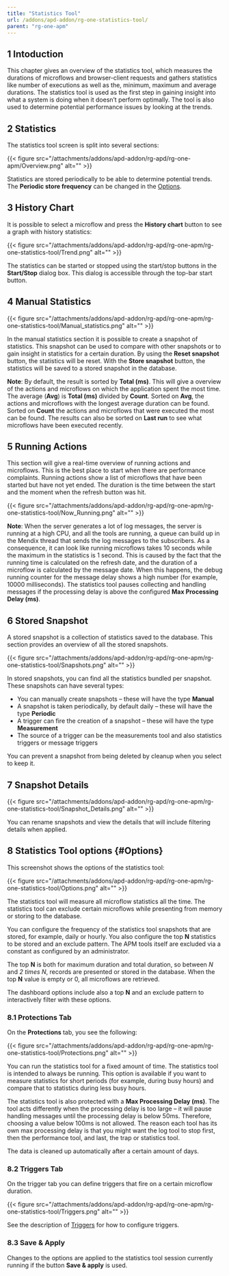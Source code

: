 ```yaml
---
title: "Statistics Tool"
url: /addons/apd-addon/rg-one-statistics-tool/
parent: "rg-one-apm"
---
```


## 1 Intoduction

This chapter gives an overview of the statistics tool, which measures the durations of microflows and browser-client requests and gathers statistics like number of executions as well as the, minimum, maximum and average durations. The statistics tool is used as the first step in gaining insight into what a system is doing when it doesn’t perform  optimally. The tool is also used to determine potential performance issues by looking at the trends.

## 2 Statistics

The statistics tool screen is split into several sections:

 {{< figure src="/attachments/addons/apd-addon/rg-apd/rg-one-apm/Overview.png" alt="" >}}

Statistics are stored periodically to be able to determine potential trends. The **Periodic store frequency** can be changed in the [Options](#Options).   

## 3 History Chart

It is possible to select a microflow and press the **History chart** button to see a graph with history statistics:  

{{< figure src="/attachments/addons/apd-addon/rg-apd/rg-one-apm/rg-one-statistics-tool/Trend.png" alt="" >}}

The statistics can be started or stopped using the start/stop buttons in the **Start/Stop** dialog box. This dialog is accessible through the top-bar start button.

## 4 Manual Statistics

{{< figure src="/attachments/addons/apd-addon/rg-apd/rg-one-apm/rg-one-statistics-tool/Manual_statistics.png" alt="" >}}  

In the manual statistics section it is possible to create a snapshot of statistics. This snapshot can be used to compare with other snapshots or to gain insight in statistics for a certain duration. By using the **Reset snapshot** button, the statistics will be reset. With the **Store snapshot** button, the statistics will be saved to a stored snapshot in the database.

**Note**: By default, the result is sorted by **Total (ms)**. This will give a overview of the actions and microflows on which the application spent the most time. The average (**Avg**) is **Total (ms)** divided by **Count**. Sorted on **Avg**, the actions and microflows with the longest average duration can be found. Sorted on **Count** the actions and microflows that were executed the most can be found. The results can also be sorted on **Last run** to see what microflows have been executed recently.

## 5 Running Actions

This section will give a real-time overview of running actions and microflows. This is the best place to start when there are performance complaints. Running actions show a list of microflows that have been started but have not yet ended. The duration is the time between the start and the moment when the refresh button was hit.

{{< figure src="/attachments/addons/apd-addon/rg-apd/rg-one-apm/rg-one-statistics-tool/Now_Running.png" alt="" >}}

**Note**: When the server generates a lot of log messages, the server is running at a high CPU, and all the tools are running, a queue can build up in the Mendix thread that sends the log messages to the subscribers. As a consequence, it can look like running microflows takes 10 seconds while the maximum in the statistics is 1 second. This is caused by the fact that the running time is calculated on the refresh date, and the duration of a microflow is calculated by the message date. When this happens, the debug running counter for the message delay shows a high number (for example, 10000 milliseconds). The statistics tool pauses collecting and handling messages if the processing delay is above the configured **Max Processing Delay (ms)**.

## 6 Stored Snapshot

A stored snapshot is a collection of statistics saved to the database. This section provides an overview  of all the stored snapshots.

{{< figure src="/attachments/addons/apd-addon/rg-apd/rg-one-apm/rg-one-statistics-tool/Snapshots.png" alt="" >}}

In stored snapshots, you can find all the statistics bundled per snapshot. These snapshots can have several types: 

* You can manually create snapshots – these will have the type **Manual**
* A snapshot is taken periodically, by default daily – these will have the type **Periodic**
* A trigger can fire the creation of a snapshot – these will have the type **Measurement**
 * The source of a trigger can be the measurements tool and also statistics triggers or message triggers

You can prevent a snapshot from being deleted by cleanup when you select to keep it.

## 7 Snapshot Details

{{< figure src="/attachments/addons/apd-addon/rg-apd/rg-one-apm/rg-one-statistics-tool/Snapshot_Details.png" alt="" >}}

You can rename snapshots and view the details that will include filtering details when applied.

## 8 Statistics Tool options {#Options}

This screenshot shows the options of the statistics tool:

 {{< figure src="/attachments/addons/apd-addon/rg-apd/rg-one-apm/rg-one-statistics-tool/Options.png" alt="" >}}

The statistics tool will measure all microflow statistics all the time. The statistics tool can exclude certain microflows while presenting from memory or storing to the database.

You can configure the frequency of the statistics tool snapshots that are stored, for example, daily or hourly. You also configure the top **N** statistics to be stored and an exclude pattern. The APM tools itself are excluded via a constant as configured by an administrator.

The top **N** is both for maximum duration and total duration, so between *N* and *2 times N*, records are presented or stored in the database. When the top **N** value is empty or 0, all microflows are retrieved.

The dashboard options include also a top **N** and an exclude pattern to interactively filter with these options.

### 8.1 Protections Tab

On the **Protections** tab, you see the following:

{{< figure src="/attachments/addons/apd-addon/rg-apd/rg-one-apm/rg-one-statistics-tool/Protections.png" alt="" >}}

You can run the statistics tool for a fixed amount of time. The statistics tool is intended to always be running. This option is available if you want to measure statistics for short periods (for example, during busy hours) and compare that to statistics during less busy hours.

The statistics tool is also protected with a **Max Processing Delay (ms)**. The tool acts differently when the processing delay is too large – it will pause handling messages until the processing delay is below 50ms. Therefore, choosing a value below 100ms is not allowed. The reason each tool has its own max processing delay is that you might want the log tool to stop first, then the performance tool, and last, the trap or statistics tool.

The data is cleaned up automatically after a certain amount of days.

### 8.2 Triggers Tab

On the trigger tab you can define triggers that fire on a certain microflow duration.

{{< figure src="/attachments/addons/apd-addon/rg-apd/rg-one-apm/rg-one-statistics-tool/Triggers.png" alt="" >}}

See the description of [Triggers](/addons/apd-addon/rg-one-triggers/) for how to configure triggers.

### 8.3 Save & Apply

Changes to the options are applied to the statistics tool session currently running if the button **Save & apply** is used.
